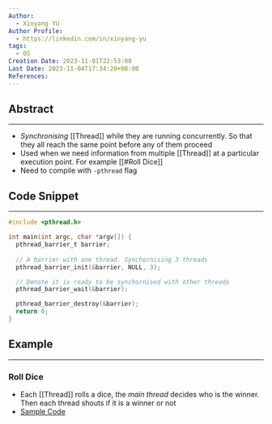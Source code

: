 ```yaml
---
Author:
  - Xinyang YU
Author Profile:
  - https://linkedin.com/in/xinyang-yu
tags:
  - OS
Creation Date: 2023-11-01T22:53:00
Last Date: 2023-11-04T17:34:28+08:00
References:
---
```

## Abstract
---
- *Synchronising* [[Thread]] while they are running concurrently. So that they all reach the same point before any of them proceed
- Used when we need information from multiple [[Thread]] at a particular execution point. For example [[#Roll Dice]]
- Need to compile with `-pthread` flag


## Code Snippet
---
```c
#include <pthread.h>

int main(int argc, char *argv[]) {
  pthread_barrier_t barrier;
  
  // A barrier with one thread. Synchornising 3 threads
  pthread_barrier_init(&barrier, NULL, 3);

  // Denote it is ready to be synchornised with other threads
  pthread_barrier_wait(&barrier);

  pthread_barrier_destroy(&barrier);
  return 0;
}
```

## Example
---
### Roll Dice
- Each [[Thread]] rolls a dice, the *main thread* decides who is the winner. Then each thread shouts if it is a winner or not
- [Sample Code](https://code-vault.net/lesson/18ec1942c2da46840693efe9b520f873)
